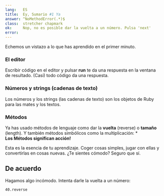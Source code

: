 ```yaml
---
lang:   ES
title:  Ey, Sumario #1 Ya
answer: ^NoMethodError(.*)$
class:  stretcher chapmark
ok:     Nop, no es posible dar la vuelta a un número. Pulsa 'next'
error:  
---
```


Echemos un vistazo a lo que has aprendido en el primer minuto.

### El editor
Escribir código en el editor y pulsar __run__ te da una respuesta en la ventana de resultado.
(Casi) todo código da una respuesta.

### Números y strings (cadenas de texto)
Los números y los strings (las cadenas de texto) son los objetos de Ruby para las mates y los textos.

### Métodos
Ya has usado métodos de lenguaje como dar la __vuelta__ (reverse) o __tamaño__ (length). Y también métodos simbólicos como la multiplicación: \*  
__Los Métodos significan acción!__

Esta es la esencia de tu aprendizaje. Coger cosas simples, jugar con ellas y convertirlas en cosas nuevas. ¿Te sientes cómodo? Seguro que sí.

## De acuerdo

Hagamos algo incómodo. Intenta darle la vuelta a un número:

    40.reverse

